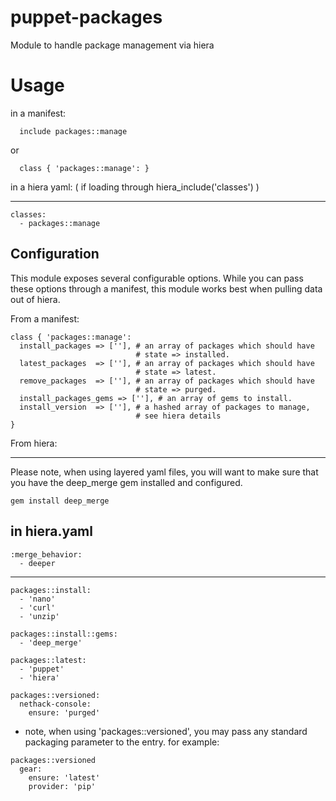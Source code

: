 puppet-packages
===============

Module to handle package management via hiera

# Usage

in a manifest:
```
  include packages::manage
```
or
```
  class { 'packages::manage': }
```
in a hiera yaml: ( if loading through hiera_include('classes') )

---
```
classes:
  - packages::manage
```
## Configuration

This module exposes several configurable options.  While you can pass
these options through a manifest, this module works best when pulling
data out of hiera.

From a manifest:
```
class { 'packages::manage':
  install_packages => [''], # an array of packages which should have
                            # state => installed.
  latest_packages  => [''], # an array of packages which should have
                            # state => latest.
  remove_packages  => [''], # an array of packages which should have
                            # state => purged.
  install_packages_gems => [''], # an array of gems to install.
  install_version  => [''], # a hashed array of packages to manage,
                            # see hiera details
}
```
From hiera:

----------------------------

 Please note, when using layered yaml files, you will want to make
  sure that you have the deep_merge gem installed and configured.
```
gem install deep_merge
```
## in hiera.yaml
```
:merge_behavior:
  - deeper
```
----------------------------
```
packages::install:
  - 'nano'
  - 'curl'
  - 'unzip'

packages::install::gems:
  - 'deep_merge'

packages::latest:
  - 'puppet'
  - 'hiera'

packages::versioned:
  nethack-console:
    ensure: 'purged'
```
- note, when using 'packages::versioned', you may pass any standard
  packaging parameter to the entry. for example:
```
packages::versioned
  gear:
    ensure: 'latest'
    provider: 'pip'
```
